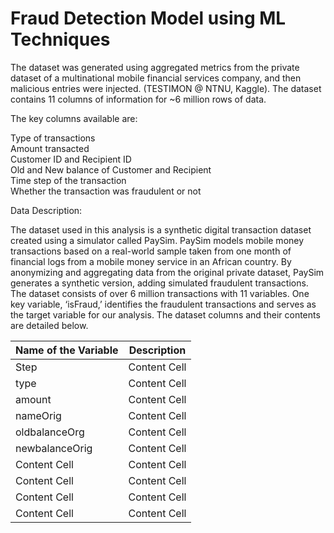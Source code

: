 # Fraud Detection Model using ML Techniques

The dataset was generated using aggregated metrics from the private dataset of a multinational mobile financial services company, and then malicious entries were injected. (TESTIMON @ NTNU, Kaggle). The dataset contains 11 columns of information for ~6 million rows of data. 

 The key columns available are:    
 

Type of transactions   
Amount transacted  
Customer ID and Recipient ID  
Old and New balance of Customer and Recipient  
Time step of the transaction  
Whether the transaction was fraudulent or not


Data Description:  


The dataset used in this analysis is a synthetic digital transaction dataset created using a simulator called PaySim. PaySim models mobile money transactions based on a real-world sample taken from one month of financial logs from a mobile money service in an African country. By anonymizing and aggregating data from the original private dataset, PaySim generates a synthetic version, adding simulated fraudulent transactions. The dataset consists of over 6 million transactions with 11 variables. One key variable, ‘isFraud,’ identifies the fraudulent transactions and serves as the target variable for our analysis. The dataset columns and their contents are detailed below.


| Name of the Variable  |  Description                                                         |
| --------------------- | -------------------------------------------------------------------- |
| Step                  | Content Cell                                                         |
| type          | Content Cell                                                         |
| amount          | Content Cell                                                         |
| nameOrig          | Content Cell                                                         |
| oldbalanceOrg          | Content Cell                                                         |
| newbalanceOrig          | Content Cell                                                         |
| Content Cell          | Content Cell                                                         |
| Content Cell          | Content Cell                                                         |
| Content Cell          | Content Cell                                                         |
| Content Cell          | Content Cell                                                         |
